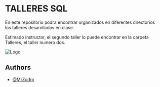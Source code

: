 
# TALLERES SQL

En este repositorio podra encontrar organizados en diferentes directorios los talleres desarollados en clase.

Estimado instructor, el segundo taller lo puede encontrar en la carpeta Talleres, el taller numero dos.



![Logo](https://cdn.pixabay.com/photo/2016/03/23/04/57/cat-1274094_1280.png)


## Authors

- [@MrZudro](https://github.com/MrZudro)

